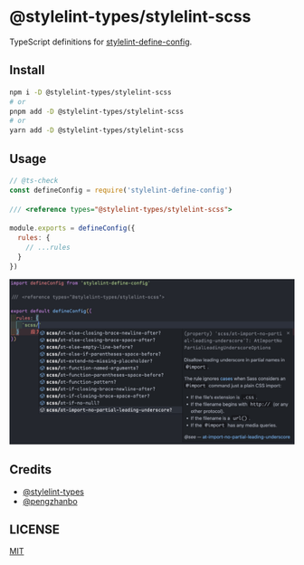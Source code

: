 # @stylelint-types/stylelint-scss

TypeScript definitions for [stylelint-define-config](https://github.com/stylelint-types/stylelint-define-config).

## Install

```sh
npm i -D @stylelint-types/stylelint-scss
# or
pnpm add -D @stylelint-types/stylelint-scss
# or
yarn add -D @stylelint-types/stylelint-scss
```

## Usage

```js
// @ts-check
const defineConfig = require('stylelint-define-config')

/// <reference types="@stylelint-types/stylelint-scss">

module.exports = defineConfig({
  rules: {
    // ...rules
  }
})
```

![](./static/demo.png)

## Credits

- [@stylelint-types](https://github.com/stylelint-types)
- [@pengzhanbo](https://github.com/pengzhanbo)

## LICENSE

[MIT](./LICENSE)
